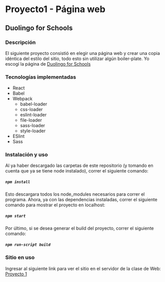 # Proyecto1 - Página web
## Duolingo for Schools

### Descripción
El siguiente proyecto consistió en elegir una página web y crear una copia idéntica del estilo del sitio, todo esto sin utilizar algún boiler-plate. Yo escogí la página de [Duolingo for Schools](https://schools.duolingo.com/)

### Tecnologías implementadas
* React
* Babel
* Webpack
  * babel-loader
  * css-loader
  * eslint-loader
  * file-loader
  * sass-loader
  * style-loader
* ESlint
* Sass

### Instalación y uso
Al ya haber descargado las carpetas de este repositorio (y tomando en cuenta que ya se tiene node instalado), correr el siguiente comando:
##### `npm install`
Esto descargara todos los node_modules necesarios para correr el programa.
Ahora, ya con las dependencias instaladas, correr el siguiente comando para mostrar el proyecto en localhost:
##### `npm start`
Por último, si se desea generar el build del proyecto, correr el siguiente comando:
##### `npm run-script build`

### Sitio en uso
Ingresar al siguiente link para ver el sitio en el servidor de la clase de Web: [Proyecto 1](https://msdeus.site/14198/proyectto1/index.html)

